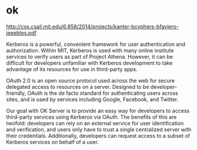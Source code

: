 # ok

http://css.csail.mit.edu/6.858/2014/projects/kanter-bcyphers-bfaviero-jpeebles.pdf

Kerberos is a powerful, convenient framework for user authentication and authorization. Within MIT, Kerberos is used with
many online institute services to verify users as part of Project Athena. However, it can be difficult for developers unfamiliar
with Kerberos development to take advantage of its resources for use in third-party apps.

OAuth 2.0 is an open source protocol used across the web for secure delegated access to resources on a server. Designed to
be developer-friendly, OAuth is the de facto standard for authenticating users across sites, and is used by services including
Google, Facebook, and Twitter.

Our goal with OK Server is to provide an easy way for developers to access third-party services using Kerberos via OAuth.
The benefits of this are twofold: developers can rely on an external service for user identification and verification, and users
only have to trust a single centralized server with their credentials. Additionally, developers can request access to a subset of
Kerberos services on behalf of a user.
